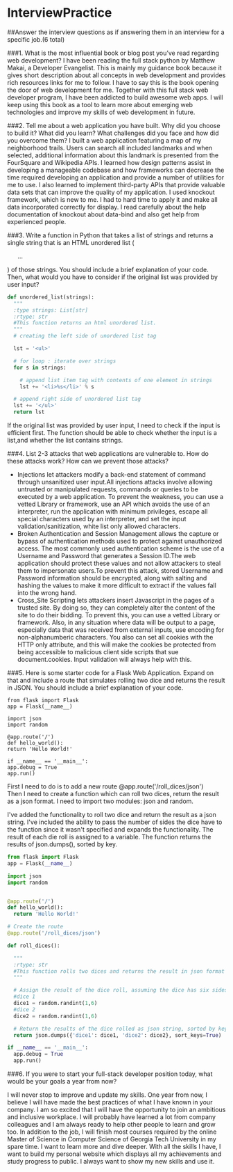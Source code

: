 # InterviewPractice
##Answer the interview questions as if answering them in an interview for a specific job.(6 total)


###1. What is the most influential book or blog post you’ve read regarding web development?
I have been reading the full stack python by Matthew Makai, a Developer Evangelist. This is mainly my guidance book because it gives short description about all concepts in web development and provides rich resources links for me to follow. I have to say this is the book opening the door of web development for me.  Together with this full stack web developer program, I have been addicted to build awesome web apps. I will keep using this book as a tool to learn more about emerging web technologies and improve my skills of web development in future.   

###2. Tell me about a web application you have built. Why did you choose to build it? What did you learn? What challenges did you face and how did you overcome them?
I built a web application featuring a map of my neighborhood trails. Users can search all included landmarks and when selected, additional information about this landmark is presented
from the FourSquare and Wikipedia APIs. I learned how design patterns assist in developing
a manageable codebase and how frameworks can decrease the time required developing an application and provide a number of utilities for me to use. I also learned to implement third-party APIs that provide valuable data sets that can improve the quality of my application. I used knockout framework, which is new to me. I had to hard time to apply it
and make all data incorporated correctly for display. I read carefully about the help documentation of knockout about data-bind and also get help from experienced people.

###3. Write a function in Python that takes a list of strings and returns a single string that is an HTML unordered list (<ul>...</ul>) of those strings. You should include a brief explanation of your code. Then, what would you have to consider if the original list was provided by user input?
```Python
def unordered_list(strings):
  """
  :type strings: List[str]
  :rtype: str
  #This function returns an html unordered list.
  """
  # creating the left side of unordered list tag

  lst = '<ul>'

  # for loop : iterate over strings
  for s in strings:

    # append list item tag with contents of one element in strings
    lst += '<li>%s</li>' % s

  # append right side of unordered list tag
  lst += '</ul>'
  return lst

```

If the original list was provided by user input, I need to check if the input is efficient first. The function should be able to check whether the input is a list,and whether the list contains strings.

###4. List 2-3 attacks that web applications are vulnerable to. How do these attacks work? How can we prevent those attacks?
* Injections let attackers modify a back-end statement of command through unsanitized
user input.All injections attacks involve allowing untrusted or manipulated requests,
commands or queries to be executed by a web application.
To prevent the weakness, you can use a vetted Library or framework, use an API which avoids
the use of an interpreter, run the application with minimum privileges, escape all special characters used by an interpreter, and set the input validation/sanitization, white list only allowed characters.
* Broken Authentication and Session Management allows the capture or bypass of authentication methods used to protect against unauthorized access. The most commonly used authentication scheme is the use of a Username and Password that generates a Session ID.The web application should protect these values and not allow attackers to steal them to impersonate users.To prevent this attack, stored Username and Password information should be encrypted, along with salting and hashing the values to make it more difficult to extract if the values fall into the wrong hand.
* Cross_Site Scripting lets attackers insert Javascript in the pages of a trusted site. By doing so, they can completely alter the content of the site to do their bidding. To prevent this, you can use a vetted Library or framework. Also, in any situation where data will be output to a page, especially data that was received from external inputs, use encoding for non-alphanumberic characters. You also can set all cookies with the HTTP only attribute, and this will make the cookies be protected from being accessible to malicious client side scripts that sue document.cookies. Input validation will always help with this.  

###5. Here is some starter code for a Flask Web Application. Expand on that and include a route that simulates rolling two dice and returns the result in JSON. You should include a brief explanation of your code.
  ```
from flask import Flask
app = Flask(__name__)

import json
import random

@app.route('/')
def hello_world():
return 'Hello World!'

if __name__ == '__main__':
app.debug = True
app.run()

  ```
First I need to do is to add a new route @app.route('/roll_dices/json')  
Then I need to create a function which can roll two dices, return the result as a json
format. I need to import two modules: json and random.



I've added the functionality to roll two dice and return the result as a json string.
  I've included the ability to pass the number of sides the dice have to the function since it wasn't specified and expands the functionality.
  The result of each die roll is assigned to a variable. The function returns the results of json.dumps(), sorted by key.
  ```python
  from flask import Flask
  app = Flask(__name__)

  import json
  import random


  @app.route('/')
  def hello_world():
    return 'Hello World!'

  # Create the route
  @app.route('/roll_dices/json')

  def roll_dices():

    """
    :rtype: str
    #This function rolls two dices and returns the result in json format
    """

    # Assign the result of the dice roll, assuming the dice has six sides.
    #dice 1
    dice1 = random.randint(1,6)
    #dice 2
    dice2 = random.randint(1,6)

    # Return the results of the dice rolled as json string, sorted by key
    return json.dumps({'dice1': dice1, 'dice2': dice2}, sort_keys=True)

  if __name__ == '__main__':
    app.debug = True
    app.run()

  ```


###6. If you were to start your full-stack developer position today, what would be your goals a year from now?

I will never stop to improve and update my skills. One year from now, I believe I will have made the best practices of what I have known in your company. I am so excited that I will have the opportunity to join an ambitious and inclusive workplace. I will probably have learned a lot from company colleagues and I am always ready to help other people to learn and grow too. In addition to the job, I will finish most courses required by the online Master of Science in Computer Science of Georgia Tech University in my spare time. I want to learn more and dive deeper. With all the skills I have, I want to build my personal website which displays all my achievements and study progress to public. I always want to show my new skills and use it.  
